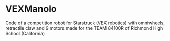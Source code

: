 # VEXManolo
Code of a competition robot for Starstruck (VEX robotics) with omniwheels, retractile claw and 9 motors made for the TEAM 84100R of Richmond High School (California)
